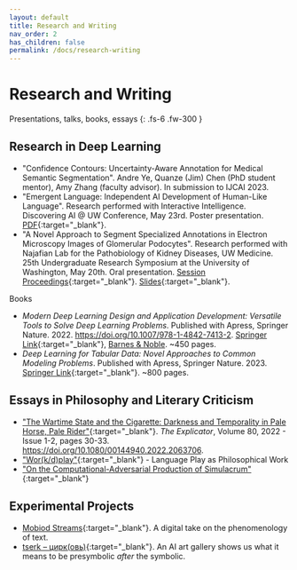 ```yaml
---
layout: default
title: Research and Writing
nav_order: 2
has_children: false
permalink: /docs/research-writing
---
```


# Research and Writing

Presentations, talks, books, essays
{: .fs-6 .fw-300 }
<!-- 
## Books on Deep Learning
- *Modern Deep Learning Design and Application Development: Versatile Tools to Solve Deep Learning Problems*. Published with Apress, Springer Nature. 2022. https://doi.org/10.1007/978-1-4842-7413-2. [Springer Link](https://link.springer.com/book/10.1007/978-1-4842-7413-2){:target="_blank"}, [Barnes & Noble](https://www.barnesandnoble.com/w/modern-deep-learning-design-and-application-development-andre-ye/1139992754). ~450 pages.
- *Deep Learning for Tabular Data: Novel Approaches to Common Modeling Problems*. Published with Apress, Springer Nature. Projected 2023 release. ~1000 pages. -->
<!-- - *Artificial Intelligence: An Accessible Approach*. Published with Apress, Springer Nature. Projected late 2023 release. ~300 pages.
- *Efficient Deep Learning at Scale with Curriculum learning*. Published with Packt. Projected late 2023 release. -->

## Research in Deep Learning
- "Confidence Contours: Uncertainty-Aware Annotation for Medical Semantic Segmentation". Andre Ye, Quanze (Jim) Chen (PhD student mentor), Amy Zhang (faculty advisor). In submission to IJCAI 2023.
- "Emergent Language: Independent AI Development of Human-Like Language". Research performed with Interactive Intelligence. Discovering AI @ UW Conference, May 23rd. Poster presentation. [PDF](){:target="_blank"}.
- "A Novel Approach to Segment Specialized Annotations in Electron Microscopy Images of Glomerular Podocytes". Research performed with Najafian Lab for the Pathobiology of Kidney Diseases, UW Medicine. 25th Undergraduate Research Symposium at the University of Washington, May 20th. Oral presentation. [Session Proceedings](https://expo.uw.edu/expo/apply/635/proceedings/offering_session/1374){:target="_blank"}. [Slides](https://andre-ye.github.io/files/najafian/URP%20Presentation.pdf){:target="_blank"}.

Books
- *Modern Deep Learning Design and Application Development: Versatile Tools to Solve Deep Learning Problems*. Published with Apress, Springer Nature. 2022. https://doi.org/10.1007/978-1-4842-7413-2. [Springer Link](https://link.springer.com/book/10.1007/978-1-4842-7413-2){:target="_blank"}, [Barnes & Noble](https://www.barnesandnoble.com/w/modern-deep-learning-design-and-application-development-andre-ye/1139992754). ~450 pages.
- *Deep Learning for Tabular Data: Novel Approaches to Common Modeling Problems*. Published with Apress, Springer Nature. 2023. [Springer Link](https://link.springer.com/book/10.1007/978-1-4842-8692-0){:target="_blank"}. ~800 pages.

## Essays in Philosophy and Literary Criticism
- ["The Wartime State and the Cigarette: Darkness and Temporality in Pale Horse, Pale Rider"](https://www.tandfonline.com/doi/full/10.1080/00144940.2022.2063706){:target="_blank"}. *The Explicator*, Volume 80, 2022 - Issue 1-2, pages 30-33. https://doi.org/10.1080/00144940.2022.2063706.
- ["Wor(k/d)play"](https://andre-ye.github.io/files/writings/Wor(k_d)play%20(3).pdf){:target="_blank"} - Language Play as Philosophical Work
- ["On the Computational-Adversarial Production of Simulacrum"](https://andre-ye.github.io/files/writings/On_the_Computational_Adversarial_Production_of_Simulacrum_Name.pdf){:target="_blank"}
<!-- - ["Collective Individualism in Black Conservatism"](https://andre-ye.github.io/ts/docs/portfolio/files/sociology/Draft%204%20-%20Final.pdf){:target="_blank"} -->

## Experimental Projects
- [Mobiod Streams](https://andre-ye.github.io/mobiod-streams/){:target="_blank"}. A digital take on the phenomenology of text.
- [tserk – цирк(овь)](https://andre-ye.github.io/tserk/){:target="_blank"}. An AI art gallery shows us what it means to be presymbolic *after* the symbolic.



